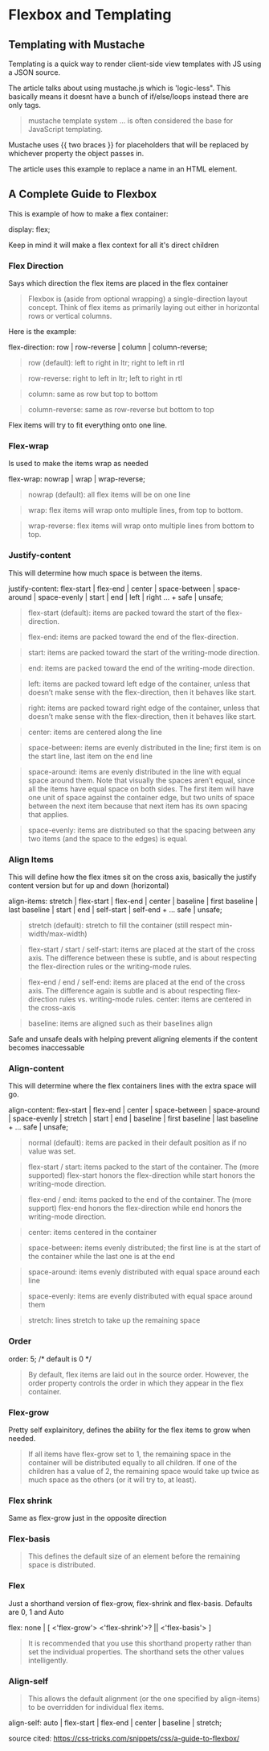 # Flexbox and Templating

## Templating with Mustache

Templating is a quick way to render client-side view templates with JS using a JSON source.

The article talks about using mustache.js which is 'logic-less". This basically means it doesnt have a bunch of if/else/loops instead there are only tags.

> mustache template system ... is often considered the base for JavaScript templating. 

Mustache uses {{ two braces }} for placeholders that will be replaced by whichever property the object passes in.

The article uses this example to replace a name in an HTML element.

## A Complete Guide to Flexbox

This is example of how to make a flex container:

display: flex;

Keep in mind it will make a flex context for all it's direct children

### Flex Direction 

Says which direction the flex items are placed in the flex container

> Flexbox is (aside from optional wrapping) a single-direction layout concept. Think of flex items as primarily laying out either in horizontal rows or vertical columns.

Here is the example:

flex-direction: row | row-reverse | column | column-reverse;

> row (default): left to right in ltr; right to left in rtl

> row-reverse: right to left in ltr; left to right in rtl

> column: same as row but top to bottom

> column-reverse: same as row-reverse but bottom to top

Flex items will try to fit everything onto one line.

### Flex-wrap

Is used to make the items wrap as needed

flex-wrap: nowrap | wrap | wrap-reverse;

> nowrap (default): all flex items will be on one line

> wrap: flex items will wrap onto multiple lines, from top to bottom.

> wrap-reverse: flex items will wrap onto multiple lines from bottom to top.

### Justify-content

This will determine how much space is between the items.

justify-content: flex-start | flex-end | center | space-between | space-around | space-evenly | start | end | left | right ... + safe | unsafe;

> flex-start (default): items are packed toward the start of the flex-direction.

> flex-end: items are packed toward the end of the flex-direction.

> start: items are packed toward the start of the writing-mode direction.

> end: items are packed toward the end of the writing-mode direction.

> left: items are packed toward left edge of the container, unless that doesn’t make sense with the flex-direction, then it behaves like start.

> right: items are packed toward right edge of the container, unless that doesn’t make sense with the flex-direction, then it behaves like start.

> center: items are centered along the line

> space-between: items are evenly distributed in the line; first item is on the start line, last item on the end line

> space-around: items are evenly distributed in the line with equal space around them. Note that visually the spaces aren’t equal, since all the items have equal space on both sides. The first item will have one unit of space against the container edge, but two units of space between the next item because that next item has its own spacing that applies.

> space-evenly: items are distributed so that the spacing between any two items (and the space to the edges) is equal.

### Align Items

This will define how the flex itmes sit on the cross axis, basically the justify content version but for up and down (horizontal)

align-items: stretch | flex-start | flex-end | center | baseline | first baseline | last baseline | start | end | self-start | self-end + ... safe | unsafe;

> stretch (default): stretch to fill the container (still respect min-width/max-width)

> flex-start / start / self-start: items are placed at the start of the cross axis. The difference between these is subtle, and is about respecting the flex-direction rules or the writing-mode rules.

> flex-end / end / self-end: items are placed at the end of the cross axis. The difference again is subtle and is about respecting flex-direction rules vs. writing-mode rules.
center: items are centered in the cross-axis

> baseline: items are aligned such as their baselines align

Safe and unsafe deals with helping prevent aligning elements if the content becomes inaccessable

### Align-content

This will determine where the flex containers lines with the extra space will go.

align-content: flex-start | flex-end | center | space-between | space-around | space-evenly | stretch | start | end | baseline | first baseline | last baseline + ... safe | unsafe;

> normal (default): items are packed in their default position as if no value was set.

> flex-start / start: items packed to the start of the container. The (more supported) flex-start honors the flex-direction while start honors the writing-mode direction.

> flex-end / end: items packed to the end of the container. The (more support) flex-end honors the flex-direction while end honors the writing-mode direction.

> center: items centered in the container

> space-between: items evenly distributed; the first line is at the start of the container while the last one is at the end

> space-around: items evenly distributed with equal space around each line

> space-evenly: items are evenly distributed with equal space around them

> stretch: lines stretch to take up the remaining space

### Order

order: 5; /* default is 0 */

> By default, flex items are laid out in the source order. However, the order property controls the order in which they appear in the flex container.

### Flex-grow

Pretty self explainitory, defines the ability for the flex items to grow when needed. 

> If all items have flex-grow set to 1, the remaining space in the container will be distributed equally to all children. If one of the children has a value of 2, the remaining space would take up twice as much space as the others (or it will try to, at least).

### Flex shrink

Same as flex-grow just in the opposite direction

### Flex-basis

> This defines the default size of an element before the remaining space is distributed. 

### Flex

Just a shorthand version of flex-grow, flex-shrink and flex-basis. Defaults are 0, 1 and Auto

flex: none | [ <'flex-grow'> <'flex-shrink'>? || <'flex-basis'> ]

> It is recommended that you use this shorthand property rather than set the individual properties. The shorthand sets the other values intelligently.

### Align-self

> This allows the default alignment (or the one specified by align-items) to be overridden for individual flex items.

align-self: auto | flex-start | flex-end | center | baseline | stretch;

source cited: https://css-tricks.com/snippets/css/a-guide-to-flexbox/

